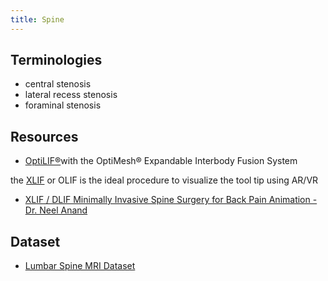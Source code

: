 ```yaml
---
title: Spine
---
```


Terminologies
-------------

*   central stenosis
*   lateral recess stenosis
*   foraminal stenosis

Resources
---------

*   [OptiLIF®](https://www.spineology.com/united-states/procedures/OptiLIF)with the OptiMesh® Expandable Interbody Fusion System

the [XLIF](https://www.youtube.com/watch?v=WCApGjtfsIY) or OLIF is the ideal procedure to visualize the tool tip using AR/VR

*   [XLIF / DLIF Minimally Invasive Spine Surgery for Back Pain Animation - Dr. Neel Anand](https://www.youtube.com/watch?v=Z2mj3YLQhNc)

Dataset
-------

*   [Lumbar Spine MRI Dataset](https://data.mendeley.com/datasets/k57fr854j2/2)